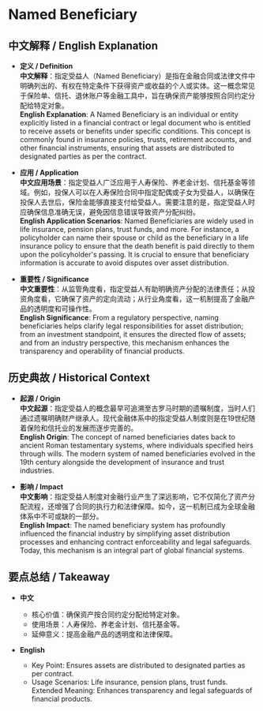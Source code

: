 # Named Beneficiary

## 中文解释 / English Explanation

* **定义 / Definition**  
  **中文解释**：指定受益人（Named Beneficiary）是指在金融合同或法律文件中明确列出的、有权在特定条件下获得资产或收益的个人或实体。这一概念常见于保险单、信托、退休账户等金融工具中，旨在确保资产能够按照合同约定分配给特定对象。  
  **English Explanation**: A Named Beneficiary is an individual or entity explicitly listed in a financial contract or legal document who is entitled to receive assets or benefits under specific conditions. This concept is commonly found in insurance policies, trusts, retirement accounts, and other financial instruments, ensuring that assets are distributed to designated parties as per the contract.

* **应用 / Application**  
  **中文应用场景**：指定受益人广泛应用于人寿保险、养老金计划、信托基金等领域。例如，投保人可以在人寿保险合同中指定配偶或子女为受益人，以确保在投保人去世后，保险金能够直接支付给受益人。需要注意的是，指定受益人时应确保信息准确无误，避免因信息错误导致资产分配纠纷。  
  **English Application Scenarios**: Named Beneficiaries are widely used in life insurance, pension plans, trust funds, and more. For instance, a policyholder can name their spouse or child as the beneficiary in a life insurance policy to ensure that the death benefit is paid directly to them upon the policyholder's passing. It is crucial to ensure that beneficiary information is accurate to avoid disputes over asset distribution.

* **重要性 / Significance**  
  **中文重要性**：从监管角度看，指定受益人有助明确资产分配的法律责任；从投资角度看，它确保了资产的定向流动；从行业角度看，这一机制提高了金融产品的透明度和可操作性。  
  **English Significance**: From a regulatory perspective, naming beneficiaries helps clarify legal responsibilities for asset distribution; from an investment standpoint, it ensures the directed flow of assets; and from an industry perspective, this mechanism enhances the transparency and operability of financial products.

## 历史典故 / Historical Context

* **起源 / Origin**  
  **中文起源**：指定受益人的概念最早可追溯至古罗马时期的遗嘱制度，当时人们通过遗嘱明确财产继承人。现代金融体系中的指定受益人制度则是在19世纪随着保险和信托业的发展而逐步完善的。  
  **English Origin**: The concept of named beneficiaries dates back to ancient Roman testamentary systems, where individuals specified heirs through wills. The modern system of named beneficiaries evolved in the 19th century alongside the development of insurance and trust industries.

* **影响 / Impact**  
  **中文影响**：指定受益人制度对金融行业产生了深远影响，它不仅简化了资产分配流程，还增强了合同的执行力和法律保障。如今，这一机制已成为全球金融体系中不可或缺的一部分。  
  **English Impact**: The named beneficiary system has profoundly influenced the financial industry by simplifying asset distribution processes and enhancing contract enforceability and legal safeguards. Today, this mechanism is an integral part of global financial systems.

## 要点总结 / Takeaway

* **中文**  
  - 核心价值：确保资产按合同约定分配给特定对象。  
  - 使用场景：人寿保险、养老金计划、信托基金等。  
  - 延伸意义：提高金融产品的透明度和法律保障。

* **English**  
  - Key Point: Ensures assets are distributed to designated parties as per contract.  
  - Usage Scenarios: Life insurance, pension plans, trust funds.  
Extended Meaning: Enhances transparency and legal safeguards of financial products.